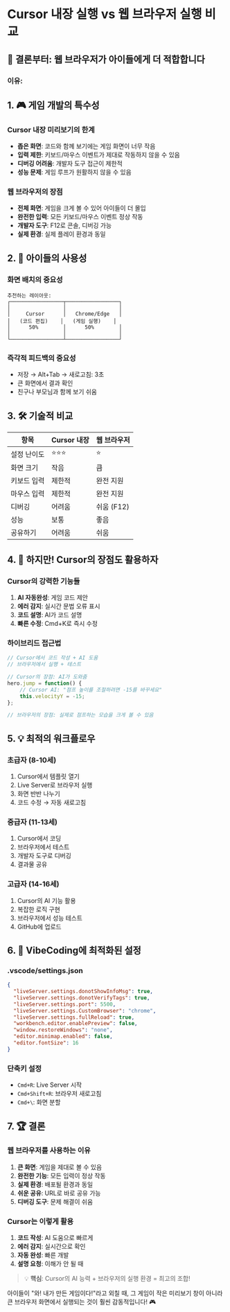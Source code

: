 # Cursor 내장 실행 vs 웹 브라우저 실행 비교

## 🤔 결론부터: 웹 브라우저가 아이들에게 더 적합합니다

### 이유:

## 1. 🎮 게임 개발의 특수성

### Cursor 내장 미리보기의 한계
- **좁은 화면**: 코드와 함께 보기에는 게임 화면이 너무 작음
- **입력 제한**: 키보드/마우스 이벤트가 제대로 작동하지 않을 수 있음
- **디버깅 어려움**: 개발자 도구 접근이 제한적
- **성능 문제**: 게임 루프가 원활하지 않을 수 있음

### 웹 브라우저의 장점
- **전체 화면**: 게임을 크게 볼 수 있어 아이들이 더 몰입
- **완전한 입력**: 모든 키보드/마우스 이벤트 정상 작동
- **개발자 도구**: F12로 콘솔, 디버깅 가능
- **실제 환경**: 실제 플레이 환경과 동일

## 2. 👶 아이들의 사용성

### 화면 배치의 중요성
```
추천하는 레이아웃:
┌─────────────────┬─────────────────┐
│                 │                 │
│     Cursor      │   Chrome/Edge   │
│   (코드 편집)    │   (게임 실행)    │
│      50%        │      50%        │
│                 │                 │
└─────────────────┴─────────────────┘
```

### 즉각적 피드백의 중요성
- 저장 → Alt+Tab → 새로고침: 3초
- 큰 화면에서 결과 확인
- 친구나 부모님과 함께 보기 쉬움

## 3. 🛠️ 기술적 비교

| 항목 | Cursor 내장 | 웹 브라우저 |
|------|-----------|------------|
| 설정 난이도 | ⭐⭐⭐ | ⭐ |
| 화면 크기 | 작음 | 큼 |
| 키보드 입력 | 제한적 | 완전 지원 |
| 마우스 입력 | 제한적 | 완전 지원 |
| 디버깅 | 어려움 | 쉬움 (F12) |
| 성능 | 보통 | 좋음 |
| 공유하기 | 어려움 | 쉬움 |

## 4. 🚀 하지만! Cursor의 장점도 활용하자

### Cursor의 강력한 기능들
1. **AI 자동완성**: 게임 코드 제안
2. **에러 감지**: 실시간 문법 오류 표시
3. **코드 설명**: AI가 코드 설명
4. **빠른 수정**: Cmd+K로 즉시 수정

### 하이브리드 접근법
```javascript
// Cursor에서 코드 작성 + AI 도움
// 브라우저에서 실행 + 테스트

// Cursor의 장점: AI가 도와줌
hero.jump = function() {
    // Cursor AI: "점프 높이를 조절하려면 -15를 바꾸세요"
    this.velocityY = -15;
};

// 브라우저의 장점: 실제로 점프하는 모습을 크게 볼 수 있음
```

## 5. 💡 최적의 워크플로우

### 초급자 (8-10세)
1. Cursor에서 템플릿 열기
2. Live Server로 브라우저 실행
3. 화면 반반 나누기
4. 코드 수정 → 자동 새로고침

### 중급자 (11-13세)
1. Cursor에서 코딩
2. 브라우저에서 테스트
3. 개발자 도구로 디버깅
4. 결과물 공유

### 고급자 (14-16세)
1. Cursor의 AI 기능 활용
2. 복잡한 로직 구현
3. 브라우저에서 성능 테스트
4. GitHub에 업로드

## 6. 🎯 VibeCoding에 최적화된 설정

### .vscode/settings.json
```json
{
  "liveServer.settings.donotShowInfoMsg": true,
  "liveServer.settings.donotVerifyTags": true,
  "liveServer.settings.port": 5500,
  "liveServer.settings.CustomBrowser": "chrome",
  "liveServer.settings.fullReload": true,
  "workbench.editor.enablePreview": false,
  "window.restoreWindows": "none",
  "editor.minimap.enabled": false,
  "editor.fontSize": 16
}
```

### 단축키 설정
- `Cmd+R`: Live Server 시작
- `Cmd+Shift+R`: 브라우저 새로고침
- `Cmd+\`: 화면 분할

## 7. 🏆 결론

### 웹 브라우저를 사용하는 이유
1. **큰 화면**: 게임을 제대로 볼 수 있음
2. **완전한 기능**: 모든 입력이 정상 작동
3. **실제 환경**: 배포될 환경과 동일
4. **쉬운 공유**: URL로 바로 공유 가능
5. **디버깅 도구**: 문제 해결이 쉬움

### Cursor는 이렇게 활용
1. **코드 작성**: AI 도움으로 빠르게
2. **에러 감지**: 실시간으로 확인
3. **자동 완성**: 빠른 개발
4. **설명 요청**: 이해가 안 될 때

> 💡 **핵심**: Cursor의 AI 능력 + 브라우저의 실행 환경 = 최고의 조합!

아이들이 "와! 내가 만든 게임이다!"라고 외칠 때, 
그 게임이 작은 미리보기 창이 아니라 
큰 브라우저 화면에서 실행되는 것이 훨씬 감동적입니다! 🎮